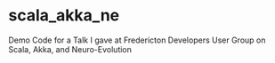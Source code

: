 scala_akka_ne
=============

Demo Code for a Talk I gave at Fredericton Developers User Group on Scala, Akka, and Neuro-Evolution
